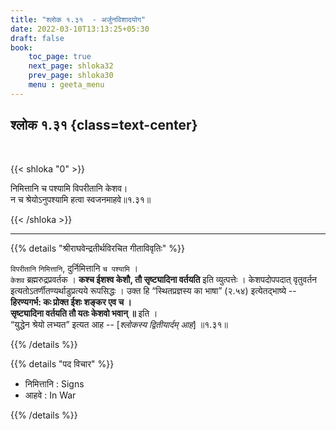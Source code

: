 ```yaml
---
title: "श्लोक १.३१  - अर्जुनविशादयोग"
date: 2022-03-10T13:13:25+05:30
draft: false
book:
    toc_page: true
    next_page: shloka32
    prev_page: shloka30
    menu : geeta_menu
---
```




## श्लोक १.३१ {class=text-center}

<br/>

{{< shloka  "0"  >}}

निमित्तानि च पश्यामि विपरीतानि केशव।  
न च श्रेयोऽनुपश्यामि हत्वा स्वजनमाहवे॥१.३१॥

{{< /shloka >}}


---

{{% details "श्रीराघवेन्द्रतीर्थविरचित गीताविवृतिः" %}}

`विपरीतानि` `निमित्तानि`, दुर्निमित्तानि `च पश्यामि` ।   
`केशव` ब्रह्मरुद्रप्रवर्तक । 
**कश्च ईशश्व केशौ, तौ सृष्ट्यादिना वर्तयति** 
इति व्युत्पत्तेः । केशपदोपपदात् वृतुवर्तन 
इत्यतोऽतर्णीतण्यर्थाडुप्रत्यये रूपसिद्धः । 
उक्त हि “स्थितप्रज्ञस्य का भाषा” (२.५४) इत्येतद्भाष्ये --
**हिरण्यगर्भ: कः प्रोक्त ईशः शङ्कर एव च ।**  
**सृष्ट्यादिना वर्तयति तौ यतः केशवो भवान्‌ ॥** 
इति ।  
“युद्धेन श्रेयो लभ्यत” इत्यत आह -- 
[*श्लोकस्य द्वितीयार्दम् आह*]  ॥१.३१॥

{{% /details %}}


{{% details "पद विचार" %}}

- निमित्तानि : Signs
- आहवे : In War

{{% /details %}}

